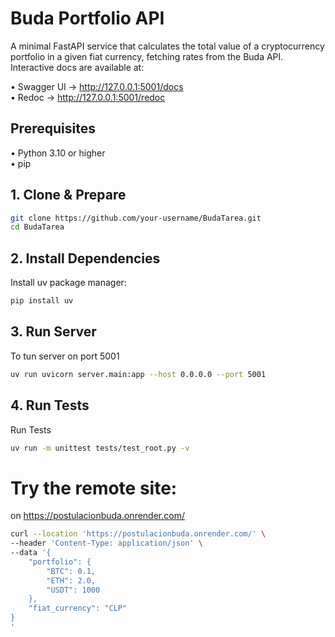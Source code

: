 # Buda Portfolio API

A minimal FastAPI service that calculates the total value of a cryptocurrency portfolio in a given fiat currency, fetching rates from the Buda API.  
Interactive docs are available at:

• Swagger UI → http://127.0.0.1:5001/docs  
 • Redoc → http://127.0.0.1:5001/redoc

## Prerequisites

• Python 3.10 or higher  
• pip

## 1. Clone & Prepare

```bash
git clone https://github.com/your-username/BudaTarea.git
cd BudaTarea
```

## 2. Install Dependencies

Install uv package manager:

```bash
pip install uv
```

## 3. Run Server

To tun server on port 5001

```bash
uv run uvicorn server.main:app --host 0.0.0.0 --port 5001
```

## 4. Run Tests

Run Tests

```bash
uv run -m unittest tests/test_root.py -v
```

# Try the remote site:
on https://postulacionbuda.onrender.com/

```bash
curl --location 'https://postulacionbuda.onrender.com/' \
--header 'Content-Type: application/json' \
--data '{
	"portfolio": {
		"BTC": 0.1,
		"ETH": 2.0,
		"USDT": 1000
	},
	"fiat_currency": "CLP"
}
'
```
